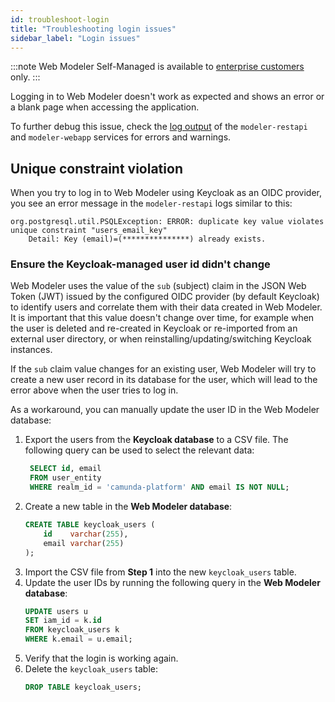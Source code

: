 ```yaml
---
id: troubleshoot-login
title: "Troubleshooting login issues"
sidebar_label: "Login issues"
---
```


:::note
Web Modeler Self-Managed is available to [enterprise customers](../../../../reference/licenses.md#web-modeler) only.
:::

Logging in to Web Modeler doesn't work as expected and shows an error or a blank page when accessing the application.

To further debug this issue, check the [log output](docs/self-managed/modeler/web-modeler/configuration/logging.md) of the `modeler-restapi` and `modeler-webapp` services for errors and warnings.

## Unique constraint violation

When you try to log in to Web Modeler using Keycloak as an OIDC provider, you see an error message in the `modeler-restapi` logs similar to this:

```
org.postgresql.util.PSQLException: ERROR: duplicate key value violates unique constraint "users_email_key"
    Detail: Key (email)=(***************) already exists.
```

### Ensure the Keycloak-managed user id didn't change

Web Modeler uses the value of the `sub` (subject) claim in the JSON Web Token (JWT) issued by the configured OIDC provider (by default Keycloak) to identify users and correlate them with their data created in Web Modeler.
It is important that this value doesn't change over time, for example when the user is deleted and re-created in Keycloak or re-imported from an external user directory, or when reinstalling/updating/switching Keycloak instances.

If the `sub` claim value changes for an existing user, Web Modeler will try to create a new user record in its database for the user, which will lead to the error above when the user tries to log in.

As a workaround, you can manually update the user ID in the Web Modeler database:

1. Export the users from the **Keycloak database** to a CSV file. The following query can be used to select the relevant data:
   ```sql
    SELECT id, email
    FROM user_entity
    WHERE realm_id = 'camunda-platform' AND email IS NOT NULL;
   ```
2. Create a new table in the **Web Modeler database**:
   ```sql
   CREATE TABLE keycloak_users (
       id    varchar(255),
       email varchar(255)
   );
   ```
3. Import the CSV file from **Step 1** into the new `keycloak_users` table.
4. Update the user IDs by running the following query in the **Web Modeler database**:
   ```sql
   UPDATE users u
   SET iam_id = k.id
   FROM keycloak_users k
   WHERE k.email = u.email;
   ```
5. Verify that the login is working again.
6. Delete the `keycloak_users` table:
   ```sql
   DROP TABLE keycloak_users;
   ```
